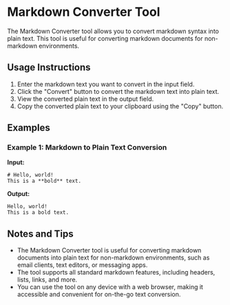 # Markdown Converter Tool

The Markdown Converter tool allows you to convert markdown syntax into plain text. This tool is useful for converting markdown documents for non-markdown environments.

## Usage Instructions

1. Enter the markdown text you want to convert in the input field.
2. Click the "Convert" button to convert the markdown text into plain text.
3. View the converted plain text in the output field.
4. Copy the converted plain text to your clipboard using the "Copy" button.

## Examples

### Example 1: Markdown to Plain Text Conversion

**Input:**
```
# Hello, world!
This is a **bold** text.
```

**Output:**
```
Hello, world!
This is a bold text.
```

## Notes and Tips

- The Markdown Converter tool is useful for converting markdown documents into plain text for non-markdown environments, such as email clients, text editors, or messaging apps.
- The tool supports all standard markdown features, including headers, lists, links, and more.
- You can use the tool on any device with a web browser, making it accessible and convenient for on-the-go text conversion.
